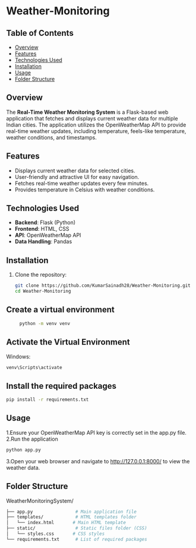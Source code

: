 # Weather-Monitoring

## Table of Contents
- [Overview](#overview)
- [Features](#features)
- [Technologies Used](#technologies-used)
- [Installation](#installation)
- [Usage](#usage)
- [Folder Structure](#folder-structure)

## Overview
The **Real-Time Weather Monitoring System** is a Flask-based web application that fetches and displays current weather data for multiple Indian cities. The application utilizes the OpenWeatherMap API to provide real-time weather updates, including temperature, feels-like temperature, weather conditions, and timestamps.

## Features
- Displays current weather data for selected cities.
- User-friendly and attractive UI for easy navigation.
- Fetches real-time weather updates every few minutes.
- Provides temperature in Celsius with weather conditions.

## Technologies Used
- **Backend**: Flask (Python)
- **Frontend**: HTML, CSS
- **API**: OpenWeatherMap API
- **Data Handling**: Pandas

## Installation
1. Clone the repository:
   ```bash
   git clone https://github.com/KumarSainadh28/Weather-Monitoring.git
   cd Weather-Monitoring
## Create a virtual environment
 ```bash
      python -m venv venv
```
## Activate the Virtual Environment
Windows:
   ```bash
   venv\Scripts\activate
```
## Install the required packages
```bash
pip install -r requirements.txt

```
## Usage
1.Ensure your OpenWeatherMap API key is correctly set in the app.py file.
2.Run the application
```bash
python app.py
```
3.Open your web browser and navigate to http://127.0.0.1:8000/ to view the weather data.

## Folder Structure

WeatherMonitoringSystem/
```bash
├── app.py                # Main application file
├── templates/            # HTML templates folder
│   └── index.html       # Main HTML template
├── static/               # Static files folder (CSS)
│   └── styles.css       # CSS styles
└── requirements.txt      # List of required packages
```

